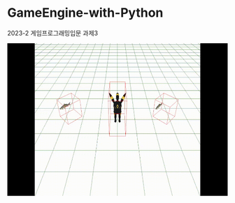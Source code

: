 # GameEngine-with-Python
2023-2 게임프로그래밍입문 과제3

<img src="Result.gif" width="600px" height="350px" title="px(픽셀) 크기 설정" alt="RubberDuck"></img>
